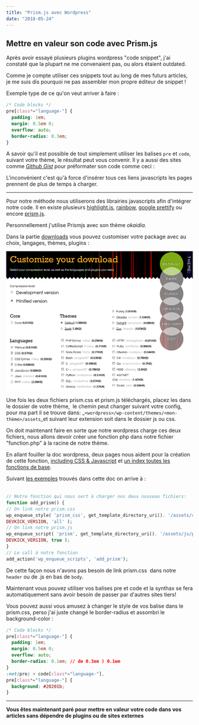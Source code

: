 ```yaml
---
title: "Prism.js avec Wordpress"
date: "2018-05-24"
---
```


## Mettre en valeur son code avec Prism.js

Après avoir essayé plusieurs plugins wordpress "code snippet", j'ai constaté que la plupart ne me convenaient pas, ou alors étaient outdated.

Comme je compte utiliser ces snippets tout au long de mes futurs articles, je me suis dis pourquoi ne pas assembler mon propre éditeur de snippet !

Exemple type de ce qu'on veut arriver à faire :

```css
/* Code blocks */
pre[class*="language-"] {
  padding: 1em;
  margin: 0.5em 0;
  overflow: auto;
  border-radius: 0.3em;
}
```

A savoir qu'il est possible de tout simplement utiliser les balises `pre` et `code`, suivant votre thème, le résultat peut vous convenir. Il y a aussi des sites comme _[Github Gist](https://gist.github.com/)_ pour préformater son code comme ceci :

<script src="https://gist.github.com/kev-landry/8417101bc1650e4c2290590fc84b1aed.js"></script>

L'inconvénient c'est qu'à force d'insérer tous ces liens javascripts les pages prennent de plus de temps à charger.

---

Pour notre méthode nous utiliserons des librairies javascripts afin d'intégrer notre code. Il en existe plusieurs [highlight.js](https://highlightjs.org/), [rainbow](https://craig.is/making/rainbows), [google prettify](https://github.com/google/code-prettify) ou encore [prism.js](http://prismjs.com/).

Personnellement j'utilise Prismjs avec son thème _okaidia._

Dans la partie [downloads](http://prismjs.com/download.html) vous pouvez customiser votre package avec au choix, langages, thèmes, plugins :

![Page de téléchargement de prism.js](./Prism_Download_Page.png)

Une fois les deux fichiers prism.css et prism.js téléchargés, placez les dans le dossier de votre thème,  le chemin peut changer suivant votre config, pour ma part il se trouve dans: \_`<wordpress>/wp-content/themes/<mon-thème>/assets`\_et suivant leur extension soit dans le dossier js ou css.

On doit maintenant faire en sorte que notre wordpress charge ces deux fichiers, nous allons devoir créer une fonction php dans notre fichier "function.php" à la racine de notre thème.

En allant fouiller la doc wordpress, deux pages nous aident pour la création de cette fonction, [including CSS & Javascript](https://developer.wordpress.org/themes/basics/including-css-javascript/) et [un index toutes les fonctions de base](https://codex.wordpress.org/Function_Reference).

Suivant [les exemples](https://developer.wordpress.org/themes/basics/including-css-javascript/#combining-enqueue-functions) trouvés dans cette doc on arrive à :

```php

// Notre fonction qui nous sert à charger nos deux nouveau fichiers:
function add_prism() {
// On link notre prism.css
wp_enqueue_style( 'prism_css', get_template_directory_uri(). '/assets/css/prism.css', array(),
DEVKICK_VERSION, 'all' );
// On link notre prism.js
wp_enqueue_script( 'prism', get_template_directory_uri(). '/assets/js/prism.js', array(),
DEVKICK_VERSION, true );
}
// Le call à notre fonction
add_action('wp_enqueue_scripts', 'add_prism');

```

De cette façon nous n'avons pas besoin de link prism.css  dans notre `header` ou de .js en bas de `body`.

Maintenant vous pouvez utiliser vos balises pre et code et la synthax se fera automatiquement sans avoir besoin de passer par d'autres sites tiers!

Vous pouvez aussi vous amusez à changer le style de vos balise dans le prism.css, perso j'ai juste changé le border-radius et assombri le background-color :

```css
/* Code blocks */
pre[class*="language-"] {
  padding: 1em;
  margin: 0.5em 0;
  overflow: auto;
  border-radius: 0.1em; // de 0.3em ) 0.1em
}
:not(pre) > code[class*="language-"],
pre[class*="language-"] {
  background: #20201b;
}
```

---

**Vous êtes maintenant paré pour mettre en valeur votre code dans vos articles sans dépendre de plugins ou de sites externes**
